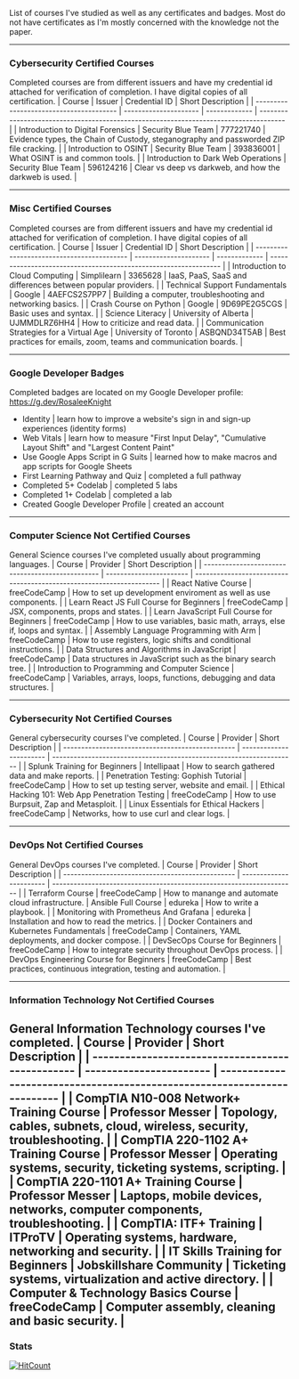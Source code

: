 List of courses I've studied as well as any certificates and badges. Most do not have certificates as I'm mostly concerned with the knowledge not the paper.  

----
### Cybersecurity Certified Courses
Completed courses are from different issuers and have my credential id attached for verification of completion. I have digital copies of all certification.
| Course                                     | Issuer                | Credential ID | Short Description                                                                  |
| --------------------------------------- | --------------------- | ------------- | ------------------------------------------------------------------------------------- |
| Introduction to Digital Forensics       | Security Blue Team    | 777221740     | Evidence types, the Chain of Custody, steganography and passworded ZIP file cracking. |
| Introduction to OSINT                   | Security Blue Team    | 393836001     | What OSINT is and common tools.                                                       |
| Introduction to Dark Web Operations     | Security Blue Team    | 596124216     | Clear vs deep vs darkweb, and how the darkweb is used.                                |

----
### Misc Certified Courses
Completed courses are from different issuers and have my credential id attached for verification of completion. I have digital copies of all certification.
| Course                                     | Issuer                | Credential ID | Short Description                                                |
| ------------------------------------------ | --------------------- | ------------- | ---------------------------------------------------------------- |
| Introduction to Cloud Computing            | Simplilearn           | 3365628       | IaaS, PaaS, SaaS and differences between popular providers.      |
| Technical Support Fundamentals             | Google                | 4AEFCS2S7PP7  | Building a computer, troubleshooting and networking basics.      |
| Crash Course on Python                     | Google                | 9D69PE2G5CGS  | Basic uses and syntax.                                           |
| Science Literacy                           | University of Alberta | UJMMDLRZ6HH4  | How to criticize and read data.                                  |
| Communication Strategies for a Virtual Age | University of Toronto | ASBQND34T5AB  | Best practices for emails, zoom, teams and communication boards. |

----
### Google Developer Badges
Completed badges are located on my Google Developer profile: https://g.dev/RosaleeKnight
- Identity | learn how to improve a website's sign in and sign-up experiences (identity forms)
- Web Vitals | learn how to measure "First Input Delay", "Cumulative Layout Shift" and "Largest Content Paint"
- Use Google Apps Script in G Suits | learned how to make macros and app scripts for Google Sheets
- First Learning Pathway and Quiz | completed a full pathway
- Completed 5+ Codelab | completed 5 labs
- Completed 1+ Codelab | completed a lab
- Created Google Developer Profile | created an account

----
### Computer Science Not Certified Courses
General Science courses I've completed usually about programming languages.
| Course                                           | Provider                | Short Description                                                    |
| ------------------------------------------------ | ----------------------- | -------------------------------------------------------------------- |
| React Native Course                              | freeCodeCamp            | How to set up development enviroment as well as use components.      | 
| Learn React JS Full Course for Beginners         | freeCodeCamp            | JSX, components, props and states.                                   |
| Learn JavaScript Full Course for Beginners       | freeCodeCamp            | How to use variables, basic math, arrays, else if, loops and syntax. |
| Assembly Language Programming with Arm           | freeCodeCamp            | How to use registers, logic shifts and conditional instructions.     |
| Data Structures and Algorithms in JavaScript     | freeCodeCamp            | Data structures in JavaScript such as the binary search tree.        |
| Introduction to Programming and Computer Science | freeCodeCamp            | Variables, arrays, loops, functions, debugging and data structures.  |

----
### Cybersecurity Not Certified Courses
General cybersecurity courses I've completed.
| Course                                           | Provider                | Short Description                                                    |
| ------------------------------------------------ | ----------------------- | -------------------------------------------------------------------- |
| Splunk Training for Beginners                    | Intellipaat             | How to search gathered data and make reports.                        |
| Penetration Testing: Gophish Tutorial            | freeCodeCamp            | How to set up testing server, website and email.                     |
| Ethical Hacking 101: Web App Penetration Testing | freeCodeCamp            | How to use Burpsuit, Zap and Metasploit.                             |
| Linux Essentials for Ethical Hackers             | freeCodeCamp            | Networks, how to use curl and clear logs.                            |


----
### DevOps Not Certified Courses
General DevOps courses I've completed.
| Course                                           | Provider                | Short Description                                                    |
| ------------------------------------------------ | ----------------------- | -------------------------------------------------------------------- |
| Terraform Course                                 | freeCodeCamp            | How to manange and automate cloud infrastructure.
| Ansible Full Course                              | edureka                 | How to write a playbook.                                             |
| Monitoring with Prometheus And Grafana           | edureka                 | Installation and how to read the metrics.                            |
| Docker Containers and Kubernetes Fundamentals    | freeCodeCamp            | Containers, YAML deployments, and docker compose.                    |
| DevSecOps Course for Beginners                   | freeCodeCamp            | How to integrate security throughout DevOps process.                 |
| DevOps Engineering Course for Beginners          | freeCodeCamp            | Best practices, continuous integration, testing and automation.      |

----
### Information Technology Not Certified Courses
General Information Technology courses I've completed.
| Course                                           | Provider                | Short Description                                                        |
| ------------------------------------------------ | ----------------------- | ------------------------------------------------------------------------ |
| CompTIA N10-008 Network+ Training Course         | Professor Messer        | Topology, cables, subnets, cloud, wireless, security, troubleshooting.   |
| CompTIA 220-1102 A+ Training Course              | Professor Messer        | Operating systems, security, ticketing systems, scripting.               |
| CompTIA 220-1101 A+ Training Course              | Professor Messer        | Laptops, mobile devices, networks, computer components, troubleshooting. |
| CompTIA: ITF+ Training                           | ITProTV                 | Operating systems, hardware, networking and security.                    |
| IT Skills Training for Beginners                 | Jobskillshare Community | Ticketing systems, virtualization and active directory.                  |
| Computer & Technology Basics Course              | freeCodeCamp            | Computer assembly, cleaning and basic security.                          | 
----
### Stats
[![HitCount](https://hits.dwyl.com/RosaleeKnight/badges-and-certifications.svg?style=flat)](http://hits.dwyl.com/RosaleeKnight/badges-and-certifications)
